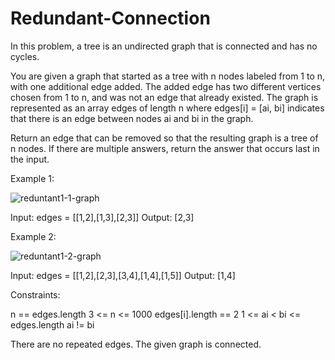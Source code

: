 # Redundant-Connection

In this problem, a tree is an undirected graph that is connected and has no cycles.

You are given a graph that started as a tree with n nodes labeled from 1 to n, with one additional edge added. The added edge has two different vertices chosen from 1 to n, and was not an edge that already existed. The graph is represented as an array edges of length n where edges[i] = [ai, bi] indicates that there is an edge between nodes ai and bi in the graph.

Return an edge that can be removed so that the resulting graph is a tree of n nodes. If there are multiple answers, return the answer that occurs last in the input.

Example 1:

![reduntant1-1-graph](https://user-images.githubusercontent.com/88260025/222917424-837f1abb-2604-4b4d-afb7-d73e37f2cf01.jpg)

Input: edges = [[1,2],[1,3],[2,3]]
Output: [2,3]

Example 2:

![reduntant1-2-graph](https://user-images.githubusercontent.com/88260025/222917441-0bb765c4-792f-4b41-b203-1b5451901713.jpg)

Input: edges = [[1,2],[2,3],[3,4],[1,4],[1,5]]
Output: [1,4]
 
Constraints:

n == edges.length
3 <= n <= 1000
edges[i].length == 2
1 <= ai < bi <= edges.length
ai != bi

There are no repeated edges.
The given graph is connected.
